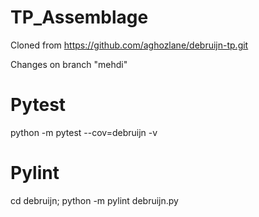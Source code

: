 # TP_Assemblage

Cloned from https://github.com/aghozlane/debruijn-tp.git

Changes on branch "mehdi"

# Pytest
python -m pytest --cov=debruijn -v

# Pylint
cd debruijn;
python -m pylint debruijn.py
